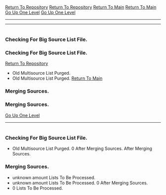 [Return To Repository](https://github.com/DigitalWarrior/piholeparser/)
[Return To Repository](https://github.com/DigitalWarrior/piholeparser/)
[Return To Main](https://github.com/DigitalWarrior/piholeparser/blob/master/RecentRunLogs/Mainlog.md)
[Return To Main](https://github.com/DigitalWarrior/piholeparser/blob/master/RecentRunLogs/Mainlog.md)
[Go Up One Level](https://github.com/DigitalWarrior/piholeparser/blob/master/RecentRunLogs/TopLevelScripts/10-Running-Initial-Tasks.md)
[Go Up One Level](https://github.com/DigitalWarrior/piholeparser/blob/master/RecentRunLogs/TopLevelScripts/10-Running-Initial-Tasks.md)
____________________________________
____________________________________
# 
# 
### Checking For Big Source List File.
### Checking For Big Source List File.
[Return To Repository](https://github.com/DigitalWarrior/piholeparser/)
* Old Multisource List Purged.
* Old Multisource List Purged.
[Return To Main](https://github.com/DigitalWarrior/piholeparser/blob/master/RecentRunLogs/Mainlog.md)
### Merging Sources.
### Merging Sources.
[Go Up One Level](https://github.com/DigitalWarrior/piholeparser/blob/master/RecentRunLogs/TopLevelScripts/10-Running-Initial-Tasks.md)
____________________________________
# 
### Checking For Big Source List File.
* Old Multisource List Purged.
0 After Merging Sources.
 After Merging Sources.
### Merging Sources.
* unknown amount Lists To Be Processed.
* unknown amount Lists To Be Processed.
0 After Merging Sources.
* 0 Lists To Be Processed.
